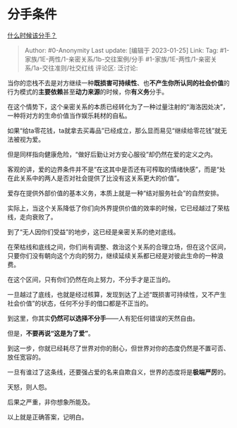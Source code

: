 # 分手条件
[什么时候该分手？](https://www.zhihu.com/question/23693381/answer/2859180452)

> Author: #0-Anonymity
> Last update: [编辑于 2023-01-25]
> Link:
> Tag: #1-家族/1E-两性/1-亲密关系/1b-交往案例/分手 #1-家族/1E-两性/1-亲密关系/1a-交往准则/社交红线
> 评论区:
> 泛讨论:

当你的恋栈不去是对方继续一种**既损害可持续性**、也**不产生你所认同的社会价值**的行为模式的**主要依赖**甚至**动力来源**的时候，你**有义务**分手。

在这个情势下，这个亲密关系的本质已经转化为了一种过量注射的“海洛因处决”，一种将对方的生命价值当作娱乐耗材的自私。

如果“给ta零花钱，ta就拿去买毒品”已经成立，那么显而易见“继续给零花钱”就无法被视为爱。

但是同样指向健康危险，“做好后勤让对方安心服役”却仍然在爱的定义之内。

客观的讲，爱的边界条件并不是“在这其中是否还有可榨取的情绪快感”，而是“处在此关系中的两人是否对社会提供了比没有这关系更大的价值”。

爱存在提供外部价值的基本义务，本质上就是一种“结对服务社会”的自然安排。

实际上，当这个关系降低了你们向外界提供价值的效率的时候，它已经越过了荣枯线，走向衰败了。

到了“无人因你们受益”的地步，这已经是亲密关系的绝对底线。

在荣枯线和底线之间，你们尚有调整、救治这个关系的合理立场，但在这个区间，只要你们没有朝向这个方向的努力，继续延续关系都已经是对彼此生命的一种浪费。

在这个区间，只有你们仍然在向上努力，不分手才是正当的。

一旦越过了底线，也就是经过核算，发现到达了上述“既损害可持续性，又不产生社会价值”的状态，任何不分手的借口都是不正当的。

到这里，你其实**仍然可以选择不分手**——人有犯任何错误的天然自由。

但是，**不要再说“这是为了爱”**。

到这一步，你就已经耗尽了世界对你的耐心，但世界对你的态度仍然是不置可否、放任宽容的。

一旦有谁过了这条线，还要强占爱的名来自欺自义，世界的态度将是**极端严厉**的。

天怒，则人怨。

后果之严重，非你想象所能及。

以上就是正确答案，记明白。
